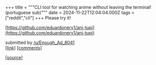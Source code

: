 +++
title = """CLI tool for watching anime without leaving the terminal! (portuguese sub)"""
date = 2024-11-22T12:04:04.000Z
tags = ["reddit","cli"]
+++
Please try it!

[https://github.com/eduardonery1/ani-tupi](https://github.com/eduardonery1/ani-tupi)

submitted by [/u/Enough\_Ad\_8041](https://www.reddit.com/user/Enough_Ad_8041)  
[\[link\]](https://www.reddit.com/r/commandline/comments/1gx69hh/cli_tool_for_watching_anime_without_leaving_the/) [\[comments\]](https://www.reddit.com/r/commandline/comments/1gx69hh/cli_tool_for_watching_anime_without_leaving_the/)

[[source]](https://www.reddit.com/r/commandline/comments/1gx69hh/cli_tool_for_watching_anime_without_leaving_the/)
